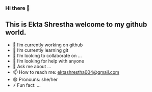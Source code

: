 ### Hi there 👋

## This is Ekta Shrestha welcome to my github world.

- 🔭 I’m currently working on github
- 🌱 I’m currently learning git
- 👯 I’m looking to collaborate on ...
- 🤔 I’m looking for help with anyone
- 💬 Ask me about ...
- 📫 How to reach me: ektashrestha004@gmail.com
- 😄 Pronouns: she/her
- ⚡ Fun fact: ...

